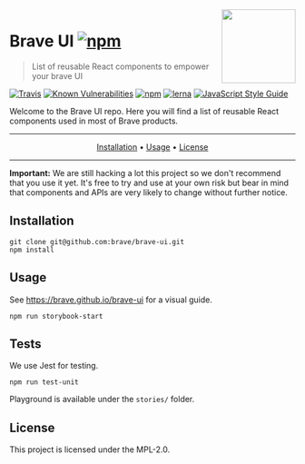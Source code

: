 <img src="https://raw.githubusercontent.com/brave/brave-ui/master/logo-dev.png" align="right" width="130px" height="130px"/>

# Brave UI [![npm](https://img.shields.io/npm/v/brave-ui.svg)](https://www.npmjs.com/package/brave-ui)
> List of reusable React components to empower your brave UI

[![Travis](https://img.shields.io/travis/brave/brave-ui.svg)](https://travis-ci.org/brave/brave-ui) [![Known Vulnerabilities](https://snyk.io/test/github/brave/brave-ui/badge.svg)](https://snyk.io/test/github/brave/brave-ui) [![npm](https://img.shields.io/npm/dt/brave-ui.svg)]() [![lerna](https://img.shields.io/badge/maintained%20with-lerna-cc00ff.svg)](https://lernajs.io/) [![JavaScript Style Guide](https://img.shields.io/badge/code_style-standard-brightgreen.svg)](https://standardjs.com)

Welcome to the Brave UI repo. Here you will find a list of reusable React components used in most of Brave products.

<hr>
<p align="center">
<a href="#installation">Installation</a> • <a href="#usage">Usage</a> • <a href="#license">License</a>
</p>
<hr>

**Important:** We are still hacking a lot this project so we don't recommend that you use it yet. It's free to try and use at your own risk but bear in mind that components and APIs are very likely to change without further notice.

## Installation

```
git clone git@github.com:brave/brave-ui.git
npm install
```

## Usage

See https://brave.github.io/brave-ui for a visual guide.

```
npm run storybook-start
```

## Tests

We use Jest for testing.

```
npm run test-unit
```

Playground is available under the `stories/` folder.

## License

This project is licensed under the MPL-2.0.
